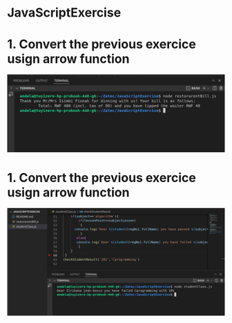# JavaScriptExercise
# 1. Convert the previous exercice usign arrow function
![alt text](https://github.com/tuyizerejean/JavaScriptExercise/blob/main/restuarent.png?raw=true)
# 1. Convert the previous exercice usign arrow function
![alt text](https://github.com/tuyizerejean/JavaScriptExercise/blob/main/checkResult.png?raw=true)
